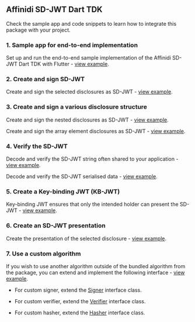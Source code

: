 ## Affinidi SD-JWT Dart TDK

Check the sample app and code snippets to learn how to integrate this package with your project.

### 1. Sample app for end-to-end implementation

Set up and run the end-to-end sample implementation of the Affinidi SD-JWT Dart TDK with Flutter - [view example](https://github.com/affinidi/affinidi-sdjwt-dart/tree/main/example/sample_app/).

### 2. Create and sign SD-JWT

Create and sign the selected disclosures as SD-JWT - [view example](https://github.com/affinidi/affinidi-sdjwt-dart/tree/main/example/sample_codes/creating_signing_sdjwt.dart).

### 3. Create and sign a various disclosure structure

Create and sign the nested disclosures as SD-JWT - [view example](https://github.com/affinidi/affinidi-sdjwt-dart/tree/main/example/sample_codes/nested_disclosure_structure.dart).

Create and sign the array element disclosures as SD-JWT - [view example](https://github.com/affinidi/affinidi-sdjwt-dart/tree/main/example/sample_codes/array_element_disclosures.dart).

### 4. Verify the SD-JWT

Decode and verify the SD-JWT string often shared to your application - [view example](https://github.com/affinidi/affinidi-sdjwt-dart/tree/main/example/sample_codes/decoding_verifying_sdjwt_string.dart).

Decode and verify the SD-JWT serialised data - [view example](https://github.com/affinidi/affinidi-sdjwt-dart/tree/main/example/sample_codes/verifying_sdjwt.dart).

### 5. Create a Key-binding JWT (KB-JWT)

Key-binding JWT ensures that only the intended holder can present the SD-JWT - [view example](https://github.com/affinidi/affinidi-sdjwt-dart/tree/main/example/sample_codes/key_binding_jwt.dart).

### 6. Create an SD-JWT presentation

Create the presentation of the selected disclosure - [view example](https://github.com/affinidi/affinidi-sdjwt-dart/tree/main/example/sample_codes/presenting_sdjwt.dart).

### 7. Use a custom algorithm

If you wish to use another algorithm outside of the bundled algorithm from the package, you can extend and implement the following interface - [view example](https://github.com/affinidi/affinidi-sdjwt-dart/tree/main/example/sample_codes/custom_algorithm.dart).

- For custom signer, extend the [Signer](https://github.com/affinidi/affinidi-sdjwt-dart/blob/main/lib/src/sign/signer.dart) interface class.

- For custom verifier, extend the [Verifier](https://github.com/affinidi/affinidi-sdjwt-dart/blob/main/lib/src/verify/verifier.dart) interface class.

- For custom hasher, extend the [Hasher](https://github.com/affinidi/affinidi-sdjwt-dart/blob/0b5e95c5dcadbc8e3e0903263b04101bf34483ca/lib/src/base/hasher.dart#L16) interface class.



